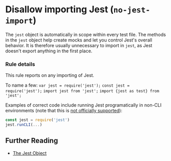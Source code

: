 # Disallow importing Jest (`no-jest-import`)

The `jest` object is automatically in scope within every test file. The methods
in the `jest` object help create mocks and let you control Jest's overall
behavior. It is therefore usually unnecessary to import in `jest`, as Jest
doesn't export anything in the first place.

### Rule details

This rule reports on any importing of Jest.

To name a few: `var jest = require('jest');` `const jest = require('jest');`
`import jest from 'jest';` `import {jest as test} from 'jest';`

Examples of correct code include running Jest programatically in non-CLI
environments (note that this is [not officially supported](https://github.com/facebook/jest/issues/5048)):

```js
const jest = require('jest')
jest.runCLI(...)
```

## Further Reading

- [The Jest Object](https://facebook.github.io/jest/docs/en/jest-object.html)

